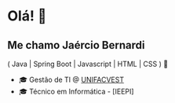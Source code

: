 <h1>Olá! 👋</h1>

## Me chamo Jaércio Bernardi
( Java | Spring Boot | Javascript | HTML | CSS ) 🚀
- 🎓 Gestão de TI @ [UNIFACVEST](https://www.unifacvest.edu.br/)
- 🎓 Técnico em Informática - [IEEPI]

<!--
**jaerciobernardi/jaerciobernardi** is a ✨ _special_ ✨ repository because its `README.md` (this file) appears on your GitHub profile.

Here are some ideas to get you started:

- 🔭 I’m currently working on ...
- 🌱 I’m currently learning ...
- 👯 I’m looking to collaborate on ...
- 🤔 I’m looking for help with ...
- 💬 Ask me about ...
- 📫 How to reach me: ...
- 😄 Pronouns: ...
- ⚡ Fun fact: ...
-->
